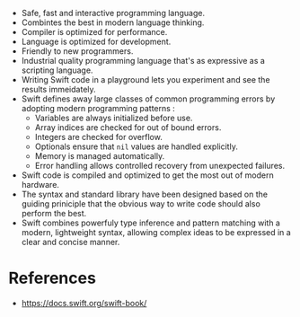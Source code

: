 * Safe, fast and interactive programming language.
* Combintes the best in modern language thinking.
* Compiler is optimized for performance.
* Language is optimized for development.
* Friendly to new programmers.
* Industrial quality programming language that's as expressive as a scripting language.
* Writing Swift code in a playground lets you experiment and see the results immeidately.
* Swift defines away large classes of common programming errors by adopting modern programming patterns :
	* Variables are always initialized before use.
	* Array indices are checked for out of bound errors.
	* Integers are checked for overflow.
	* Optionals ensure that `nil` values are handled explicitly.
	* Memory is managed automatically.
	* Error handling allows controlled recovery from unexpected failures.
* Swift code is compiled and optimized to get the most out of modern hardware.
* The syntax and standard library have been designed based on the guiding priniciple that the obvious way to write code should also perform the best.
* Swift combines powerfuly type inference and pattern matching with a modern, lightweight syntax, allowing complex ideas to be expressed in a clear and concise manner.
# References
* https://docs.swift.org/swift-book/
